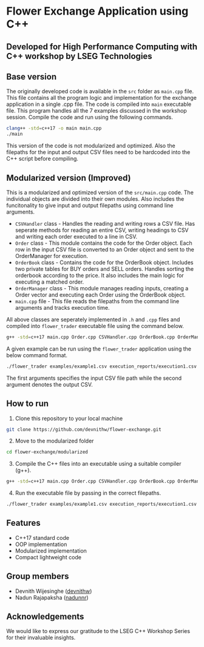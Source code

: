 # Flower Exchange Application using C++
## Developed for High Performance Computing with C++ workshop by LSEG Technologies

## Base version
The originally developed code is available in the `src` folder as `main.cpp` file. This file contains all the program logic and implementation for the exchange application in a single .cpp file. The code is compiled into `main` executable file. This program handles all the 7 examples discussed in the workshop session. Compile the code and run using the following commands.

```bash
clang++ -std=c++17 -o main main.cpp
./main
```

This version of the code is not modularized and optimized. Also the filepaths for the input and output CSV files need to be hardcoded into the C++ script before compiling.


## Modularized version (Improved)
This is a modularized and optimized version of the `src/main.cpp` code. The individual objects are divided into their own modules. Also includes the funcitonality to give input and output filepaths using command line arguments.

- `CSVHandler` class - Handles the reading and writing rows a CSV file. Has seperate methods for reading an entire CSV, writing headings to CSV and writing each order executed to a line in CSV.
- `Order` class - This module contains the code for the Order object. Each row in the input CSV file is converted to an Order object and sent to the OrderManager for execution.
- `OrderBook` class - Contains the code for the OrderBook object. Includes two private tables for BUY orders and SELL orders. Handles sorting the orderbook according to the price. It also includes the main logic for executing a matched order.
- `OrderManager` class - This module manages reading inputs, creating a Order vector and executing each Order using the OrderBook object.
- `main.cpp` file - This file reads the filepaths from the command line arguments and tracks execution time.

All above classes are seperately implemented in `.h` and `.cpp` files and compiled into `flower_trader` executable file using the command below.

```bash
g++ -std=c++17 main.cpp Order.cpp CSVHandler.cpp OrderBook.cpp OrderManager.cpp -o flower_trader
```
A given example can be run using the `flower_trader` application using the below command format.

```bash
./flower_trader examples/example1.csv execution_reports/execution1.csv                                            
```

The first arguments specifies the input CSV file path while the second argument denotes the output CSV.


## How to run
1. Clone this repository to your local machine
```bash
git clone https://github.com/devnithw/flower-exchange.git                                     
```
2. Move to the modularized folder
```bash
cd flower-exchange/modularized                                  
```
3. Compile the C++ files into an executable using a suitable compiler (g++).
```bash
g++ -std=c++17 main.cpp Order.cpp CSVHandler.cpp OrderBook.cpp OrderManager.cpp -o flower_trader
```
4. Run the executable file by passing in the correct filepaths.
```bash
./flower_trader examples/example1.csv execution_reports/execution1.csv                                            
```

## Features
- C++17 standard code
- OOP implementation
- Modularized implementation
- Compact lightweight code

## Group members
- Devnith Wijesinghe ([devnithw](https://github.com/devnithw))
- Nadun Rajapaksha ([nadunnr](https://github.com/nadunnr))

## Acknowledgements
We would like to express our gratitude to the LSEG C++ Workshop Series for their invaluable insights.